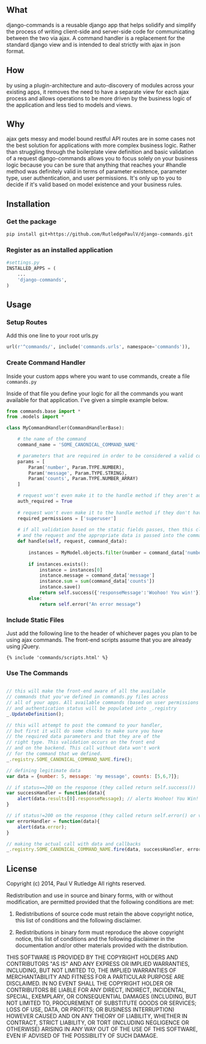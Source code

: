 ## What
django-commands is a reusable django app that helps solidify and
simplify the process of writing client-side and server-side
code for communicating between the two via ajax. A command
handler is a replacement for the standard django view and
is intended to deal strictly with ajax in json format.

## How
by using a plugin-architecture and auto-discovery of modules across
your existing apps, it removes the need to have a separate view for
each ajax process and allows operations to be more driven by the business
logic of the application and less tied to models and views.

## Why
ajax gets messy and model bound restful API routes are in some cases not
the best solution for applications with more complex business logic. Rather
than struggling through the boilerplate view definition and basic validation
of a request django-commands allows you to focus solely on your business logic
because you can be sure that anything that reaches your #handle method was
definitely valid in terms of parameter existence, parameter type, user authentication,
and user permissions. It's only up to you to decide if it's valid based on model 
existence and your business rules.

## Installation

### Get the package
```bash
pip install git+https://github.com/RutledgePaulV/django-commands.git
```

### Register as an installed application
```python
#settings.py
INSTALLED_APPS = (
	...
	'django-commands',
)
```

## Usage

### Setup Routes
Add this one line to your root urls.py
```python
url(r'^commands/', include('commands.urls', namespace='commands')),
```

### Create Command Handler
Inside your custom apps where you want to use commands, create a file `commands.py`

Inside of that file you define your logic for all the commands you want available for that application. I've given
a simple example below.

```python
from commands.base import *
from .models import *

class MyCommandHandler(CommandHandlerBase):

	# the name of the command
	command_name = 'SOME_CANONICAL_COMMAND_NAME'

	# parameters that are required in order to be considered a valid command request
	params = [
		Param('number', Param.TYPE.NUMBER),
		Param('message', Param.TYPE.STRING),
		Param('counts', Param.TYPE.NUMBER_ARRAY)
	]

	# request won't even make it to the handle method if they aren't authenticated
    auth_required = True
    
    # request won't even make it to the handle method if they don't have the permissions listed.
    required_permissions = ['superuser']
    
    # if all validation based on the static fields passes, then this class is instantiated
    # and the request and the appropriate data is passed into the command_data
	def handle(self, request, command_data):
   
        instances = MyModel.objects.filter(number = command_data['number'])
        
        if instances.exists():
            instance = instances[0]
            instance.message = command_data['message']
            instance.sum = sum(command_data['counts'])
            instance.save()
            return self.success({'responseMessage':'Woohoo! You win!'})
        else:
            return self.error("An error message")
```

### Include Static Files
Just add the following line to the header of whichever
pages you plan to be using ajax commands. The front-end scripts
assume that you are already using jQuery.
```jinja2
{% include 'commands/scripts.html' %}
```

### Use The Commands
```JavaScript

// this will make the front-end aware of all the available
// commands that you've defined in commands.py files across
// all of your apps. All available commands (based on user permissions
// and authentication status will be populated into _.registry
_.UpdateDefinition();

// this will attempt to post the command to your handler,
// but first it will do some checks to make sure you have
// the required data parameters and that they are of the
// right type. This validation occurs on the front end
// and on the backend. This call without data won't work
// for the command that we defined.
_.registry.SOME_CANONICAL_COMMAND_NAME.fire();

// defining legitimate data
var data = {number: 5, message: 'my message', counts: [5,6,7]};

// if status==200 on the response (they called return self.success())
var successHandler = function(data){
	alert(data.results[0].responseMessage); // alerts Woohoo! You Win!
}

// if status!=200 on the response (they called return self.error() or validation failed)
var errorHandler = function(data){
	alert(data.error);
}

// making the actual call with data and callbacks
_.registry.SOME_CANONICAL_COMMAND_NAME.fire(data, successHandler, errorHandler);

```


## License
Copyright (c) 2014, Paul V Rutledge
All rights reserved.

Redistribution and use in source and binary forms, with or without modification, are permitted provided that the following conditions are met:

1. Redistributions of source code must retain the above copyright notice, this list of conditions and the following disclaimer.

2. Redistributions in binary form must reproduce the above copyright notice, this list of conditions and the following disclaimer in the documentation and/or other materials provided with the distribution.

THIS SOFTWARE IS PROVIDED BY THE COPYRIGHT HOLDERS AND CONTRIBUTORS "AS IS" AND ANY EXPRESS OR IMPLIED WARRANTIES, INCLUDING, BUT NOT LIMITED TO, THE IMPLIED WARRANTIES OF MERCHANTABILITY AND FITNESS FOR A PARTICULAR PURPOSE ARE DISCLAIMED. IN NO EVENT SHALL THE COPYRIGHT HOLDER OR CONTRIBUTORS BE LIABLE FOR ANY DIRECT, INDIRECT, INCIDENTAL, SPECIAL, EXEMPLARY, OR CONSEQUENTIAL DAMAGES (INCLUDING, BUT NOT LIMITED TO, PROCUREMENT OF SUBSTITUTE GOODS OR SERVICES; LOSS OF USE, DATA, OR PROFITS; OR BUSINESS INTERRUPTION) HOWEVER CAUSED AND ON ANY THEORY OF LIABILITY, WHETHER IN CONTRACT, STRICT LIABILITY, OR TORT (INCLUDING NEGLIGENCE OR OTHERWISE) ARISING IN ANY WAY OUT OF THE USE OF THIS SOFTWARE, EVEN IF ADVISED OF THE POSSIBILITY OF SUCH DAMAGE.